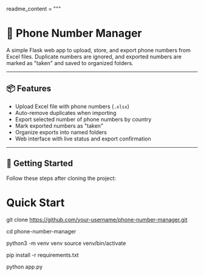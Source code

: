 
readme_content = """
# 📱 Phone Number Manager

A simple Flask web app to upload, store, and export phone numbers from Excel files. Duplicate numbers are ignored, and exported numbers are marked as "taken" and saved to organized folders.

---

## 📦 Features

- Upload Excel file with phone numbers (`.xlsx`)
- Auto-remove duplicates when importing
- Export selected number of phone numbers by country
- Mark exported numbers as "taken"
- Organize exports into named folders
- Web interface with live status and export confirmation

---

## 🚀 Getting Started

Follow these steps after cloning the project:

# Quick Start

git clone https://github.com/your-username/phone-number-manager.git

cd phone-number-manager

python3 -m venv venv
source venv/bin/activate

pip install -r requirements.txt

python app.py
